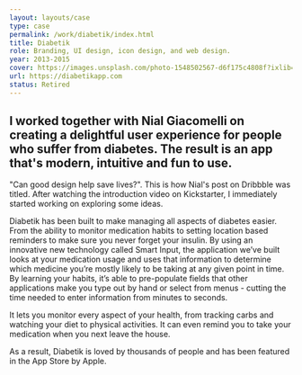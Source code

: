 ```yaml
---
layout: layouts/case
type: case
permalink: /work/diabetik/index.html
title: Diabetik
role: Branding, UI design, icon design, and web design.
year: 2013-2015
cover: https://images.unsplash.com/photo-1548502567-d6f175c4808f?ixlib=rb-1.2.1&ixid=eyJhcHBfaWQiOjEyMDd9&auto=format&fit=crop&w=1950&q=80
url: https://diabetikapp.com
status: Retired
---
```

## I worked together with Nial Giacomelli on creating a delightful user experience for people who suffer from diabetes. The result is an app that's modern, intuitive and fun to use.

"Can good design help save lives?". This is how Nial's post on Dribbble was titled. After watching the introduction video on Kickstarter, I immediately started working on exploring some ideas.

Diabetik has been built to make managing all aspects of diabetes easier. From the ability to monitor medication habits to setting location based reminders to make sure you never forget your insulin. By using an innovative new technology called Smart Input, the application we’ve built looks at your medication usage and uses that information to determine which medicine you’re mostly likely to be taking at any given point in time. By learning your habits, it’s able to pre-populate fields that other applications make you type out by hand or select from menus - cutting the time needed to enter information from minutes to seconds.

It lets you monitor every aspect of your health, from tracking carbs and watching your diet to physical activities. It can even remind you to take your medication when you next leave the house.

As a result, Diabetik is loved by thousands of people and has been featured in the App Store by Apple.
